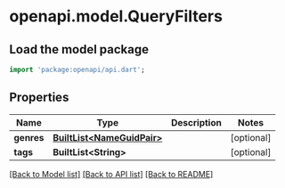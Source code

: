 # openapi.model.QueryFilters

## Load the model package
```dart
import 'package:openapi/api.dart';
```

## Properties
Name | Type | Description | Notes
------------ | ------------- | ------------- | -------------
**genres** | [**BuiltList&lt;NameGuidPair&gt;**](NameGuidPair.md) |  | [optional] 
**tags** | **BuiltList&lt;String&gt;** |  | [optional] 

[[Back to Model list]](../README.md#documentation-for-models) [[Back to API list]](../README.md#documentation-for-api-endpoints) [[Back to README]](../README.md)


